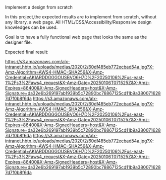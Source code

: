 Implement a design from scratch

In this project,the expected results are to implement from scratch, without any library, a web page. All HTML/CSS/Accessibility/Responsive design knowledges can be used.

Goal is to have a fully functional web page that looks the same as the designer file.

Expected final result:

https://s3.amazonaws.com/alx-intranet.hbtn.io/uploads/medias/2020/2/60df485eb772ecbad54a.jpg?X-Amz-Algorithm=AWS4-HMAC-SHA256&X-Amz-Credential=AKIARDDGGGOUSBVO6H7D%2F20250106%2Fus-east-1%2Fs3%2Faws4_request&X-Amz-Date=20250106T071525Z&X-Amz-Expires=86400&X-Amz-SignedHeaders=host&X-Amz-Signature=da32e6b269197ab1939b5c72890bc78867125cd11b9a3800716287d7f0b8f6da
https://s3.amazonaws.com/alx-intranet.hbtn.io/uploads/medias/2020/2/60df485eb772ecbad54a.jpg?X-Amz-Algorithm=AWS4-HMAC-SHA256&X-Amz-Credential=AKIARDDGGGOUSBVO6H7D%2F20250106%2Fus-east-1%2Fs3%2Faws4_request&X-Amz-Date=20250106T071525Z&X-Amz-Expires=86400&X-Amz-SignedHeaders=host&X-Amz-Signature=da32e6b269197ab1939b5c72890bc78867125cd11b9a3800716287d7f0b8f6da
https://s3.amazonaws.com/alx-intranet.hbtn.io/uploads/medias/2020/2/60df485eb772ecbad54a.jpg?X-Amz-Algorithm=AWS4-HMAC-SHA256&X-Amz-Credential=AKIARDDGGGOUSBVO6H7D%2F20250106%2Fus-east-1%2Fs3%2Faws4_request&X-Amz-Date=20250106T071525Z&X-Amz-Expires=86400&X-Amz-SignedHeaders=host&X-Amz-Signature=da32e6b269197ab1939b5c72890bc78867125cd11b9a3800716287d7f0b8f6da
